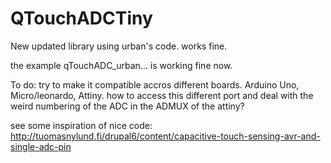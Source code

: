 # QTouchADCTiny

New updated library using urban's code. works fine.

the example qTouchADC_urban... is working fine now.

To do:
try to make it compatible accros different boards. Arduino Uno, Micro/leonardo, Attiny.
how to access this different port and deal with the weird numbering of the ADC in the ADMUX of the attiny?

see some inspiration of nice code:
http://tuomasnylund.fi/drupal6/content/capacitive-touch-sensing-avr-and-single-adc-pin


